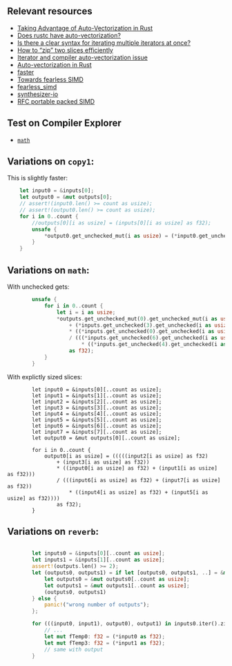 ## Relevant resources

- [Taking Advantage of Auto-Vectorization in Rust](https://www.nickwilcox.com/blog/autovec/)
- [Does rustc have auto-vectorization?](https://www.reddit.com/r/rust/comments/8uccla/does_rustc_have_autovectorization/)
- [Is there a clear syntax for iterating multiple iterators at once?](https://users.rust-lang.org/t/is-there-a-clear-syntax-for-iterating-multiple-iterators-at-once/4024)
- [How to “zip” two slices efficiently](https://users.rust-lang.org/t/how-to-zip-two-slices-efficiently/2048)
- [Iterator and compiler auto-vectorization issue](https://github.com/rust-lang/rust/issues/66268#issuecomment-552193374)
- [Auto-vectorization in Rust](https://users.rust-lang.org/t/auto-vectorization-in-rust/24379/4)
- [faster](https://github.com/AdamNiederer/faster)
- [Towards fearless SIMD](https://raphlinus.github.io/rust/simd/2018/10/19/fearless-simd.html)
- [fearless_simd](https://github.com/raphlinus/fearless_simd)
- [synthesizer-io](https://github.com/raphlinus/synthesizer-io/tree/master/synthesizer-io-core)
- [RFC portable packed SIMD](https://github.com/gnzlbg/rfcs/blob/ppv/text/0000-ppv.md)

## Test on Compiler Explorer

- [`math`](https://rust.godbolt.org/z/z5EW8j)


## Variations on `copy1`:

This is slightly faster:

```rust
    let input0 = &inputs[0];
    let output0 = &mut outputs[0];
    // assert!(input0.len() >= count as usize);
    // assert!(output0.len() >= count as usize);
    for i in 0..count {
        //outputs[0][i as usize] = (inputs[0][i as usize] as f32);
        unsafe {
            *output0.get_unchecked_mut(i as usize) = (*input0.get_unchecked(i as usize) as f32);
        }
    }
```

## Variations on `math`:

With unchecked gets:

```rust
        unsafe {
            for i in 0..count {
                let i = i as usize;
                *outputs.get_unchecked_mut(0).get_unchecked_mut(i as usize) = (((((*inputs.get_unchecked(2).get_unchecked(i as usize) as f32)
                    + (*inputs.get_unchecked(3).get_unchecked(i as usize) as f32))
                    * ((*inputs.get_unchecked(0).get_unchecked(i as usize) as f32) + (*inputs.get_unchecked(1).get_unchecked(i as usize) as f32)))
                    / (((*inputs.get_unchecked(6).get_unchecked(i as usize) as f32) + (*inputs.get_unchecked(7).get_unchecked(i as usize) as f32))
                        * ((*inputs.get_unchecked(4).get_unchecked(i as usize) as f32) + (*inputs.get_unchecked(5).get_unchecked(i as usize) as f32))))
                    as f32);
            }
        }
```

With explictly sized slices:

```
        let input0 = &inputs[0][..count as usize];
        let input1 = &inputs[1][..count as usize];
        let input2 = &inputs[2][..count as usize];
        let input3 = &inputs[3][..count as usize];
        let input4 = &inputs[4][..count as usize];
        let input5 = &inputs[5][..count as usize];
        let input6 = &inputs[6][..count as usize];
        let input7 = &inputs[7][..count as usize];
        let output0 = &mut outputs[0][..count as usize];

        for i in 0..count {
            output0[i as usize] = (((((input2[i as usize] as f32)
                + (input3[i as usize] as f32))
                * ((input0[i as usize] as f32) + (input1[i as usize] as f32)))
                / (((input6[i as usize] as f32) + (input7[i as usize] as f32))
                    * ((input4[i as usize] as f32) + (input5[i as usize] as f32))))
                as f32);
        }
```

## Variations on `reverb`:

```rust

        let inputs0 = &inputs[0][..count as usize];
        let inputs1 = &inputs[1][..count as usize];
        assert!(outputs.len() >= 2);
        let (outputs0, outputs1) = if let [outputs0, outputs1, ..] = &mut outputs[0..2] {
            let outputs0 = &mut outputs0[..count as usize];
            let outputs1 = &mut outputs1[..count as usize];
            (outputs0, outputs1)
        } else {
            panic!("wrong number of outputs");
        };

        for (((input0, input1), output0), output1) in inputs0.iter().zip(inputs1.iter()).zip(outputs0.iter_mut()).zip(outputs1.iter_mut()) {
            // ...
            let mut fTemp0: f32 = (*input0 as f32);
            let mut fTemp3: f32 = (*input1 as f32);
            // same with output
        }

```